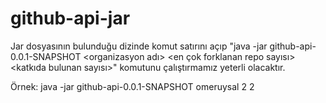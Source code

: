 # github-api-jar

Jar dosyasının bulunduğu dizinde komut satırını açıp "java -jar github-api-0.0.1-SNAPSHOT <organizasyon adı> <en çok forklanan repo sayısı> <katkıda bulunan sayısı>" 
komutunu çalıştırmamız yeterli olacaktır.

Örnek:
java -jar github-api-0.0.1-SNAPSHOT omeruysal 2 2
